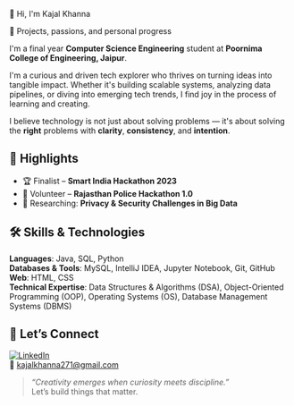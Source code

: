 👋 Hi, I'm Kajal Khanna

📌 Projects, passions, and personal progress

I'm a final year **Computer Science Engineering** student at **Poornima College of Engineering, Jaipur**.

I'm a curious and driven tech explorer who thrives on turning ideas into tangible impact. Whether it's building scalable systems, analyzing data pipelines, or diving into emerging tech trends, I find joy in the process of learning and creating.

I believe technology is not just about solving problems — it's about solving the **right** problems with **clarity**, **consistency**, and **intention**.

## 🌟 Highlights

- 🏆 Finalist – **Smart India Hackathon 2023**
- 👮 Volunteer – **Rajasthan Police Hackathon 1.0**
- 📄 Researching: **Privacy & Security Challenges in Big Data**

## 🛠️ Skills & Technologies

**Languages**: Java, SQL, Python  
**Databases & Tools**: MySQL, IntelliJ IDEA, Jupyter Notebook, Git, GitHub  
**Web**: HTML, CSS  
**Technical Expertise**: Data Structures & Algorithms (DSA), Object-Oriented Programming (OOP), Operating Systems (OS), Database Management Systems (DBMS)

## 🤝 Let’s Connect

[![LinkedIn](https://img.shields.io/badge/LinkedIn-blue?style=flat&logo=linkedin)](https://www.linkedin.com/in/kajallkhanna/)  
📧 kajalkhanna271@gmail.com

> _“Creativity emerges when curiosity meets discipline.”_  
> Let’s build things that matter.
